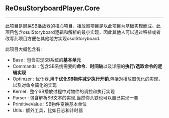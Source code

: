 ## ReOsuStoryboardPlayer.Core
---
此项目是屙屎SB播放器的核心项目，播放器项目是以此项目为基础实现而成。此项目包含osu!Storyboard逻辑和解析的最小实现，因此其他人可以通过移植或者改写此项目方便在其他地方实现osu!Storyboard.

此项目大概包含有:
* Base : 包含实现SB系统的**基本单元**
* Commands : 包含SB系统需要的**命令**、**时间轴**以及详细的**执行/选取命令的逻辑实现**
* Optimzer : 优化器,用于**优化SB物件减少执行开销**,包括对播放器优化的实现，以及对命令简化的实现
* Kernel : 整个SB播放过程中对物件的调控和执行实现
* Parser : 包含解析SB文本的实现,当然你头铁也可以自己实现一套
* PrimitiveValue : SB物件变换基本单位
* Utils : 额外工具，比如日志和计时器

